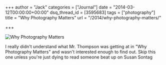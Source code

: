 +++
author = "Jack"
categories = ["Journal"]
date = "2014-03-12T00:00:00+00:00"
dsq_thread_id = [3595683]
tags = ["photography"]
title = "Why Photography Matters"
url = "/2014/why-photography-matters/"

+++

<aside> <img src="/img/2014/why-photography-matters.jpg" alt="Why Photography Matters" class="postimage" />
  
</aside> 

I really didn't understand what Mr. Thompson was getting at in "Why Photography Matters" and wasn't interested enough to find out. Skip this one unless you're just dying to read someone beat up on Susan Sontag